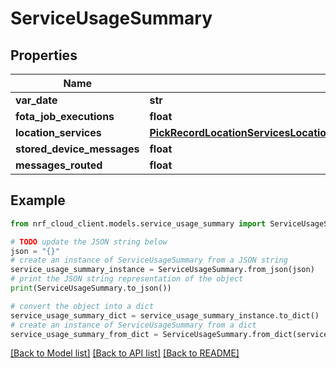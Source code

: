 # ServiceUsageSummary


## Properties

Name | Type | Description | Notes
------------ | ------------- | ------------- | -------------
**var_date** | **str** |  | 
**fota_job_executions** | **float** |  | 
**location_services** | [**PickRecordLocationServicesLocationServiceUsageExcludeKeyofRecordLocationServicesLocationServiceUsageGROUNDFIX**](PickRecordLocationServicesLocationServiceUsageExcludeKeyofRecordLocationServicesLocationServiceUsageGROUNDFIX.md) |  | 
**stored_device_messages** | **float** |  | 
**messages_routed** | **float** |  | 

## Example

```python
from nrf_cloud_client.models.service_usage_summary import ServiceUsageSummary

# TODO update the JSON string below
json = "{}"
# create an instance of ServiceUsageSummary from a JSON string
service_usage_summary_instance = ServiceUsageSummary.from_json(json)
# print the JSON string representation of the object
print(ServiceUsageSummary.to_json())

# convert the object into a dict
service_usage_summary_dict = service_usage_summary_instance.to_dict()
# create an instance of ServiceUsageSummary from a dict
service_usage_summary_from_dict = ServiceUsageSummary.from_dict(service_usage_summary_dict)
```
[[Back to Model list]](../README.md#documentation-for-models) [[Back to API list]](../README.md#documentation-for-api-endpoints) [[Back to README]](../README.md)


